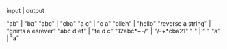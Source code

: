 input              | output

"ab"               | "ba"
"abc"              | "cba"
"a c"              | "c a"
"olleh"            | "hello" 
"reverse a string" | "gnirts a esrever"
"abc d  ef"        | "fe  d c"
"12abc*+-/"        | "/-+*cba21"
" "                | " "
"a"                | "a"
